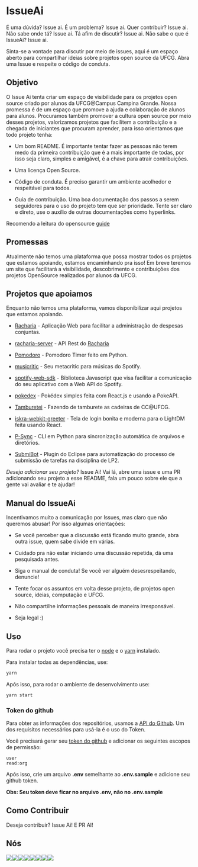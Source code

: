 # IssueAi

É uma dúvida? Issue ai. É um problema? Issue ai. Quer contribuir? Issue ai. Não sabe onde tá? Issue ai. Tá afim de discutir? Issue ai. Não sabe o que é IssueAi? Issue ai.

Sinta-se a vontade para discutir por meio de issues, aqui é um espaço aberto para compartilhar ideias sobre projetos open source da UFCG. Abra uma Issue e respeite o código de conduta.

## Objetivo

O Issue Ai tenta criar um espaço de visibilidade para os projetos open source criado por alunos da UFCG@Campus Campina Grande. Nossa promessa é de um espaço que promove a ajuda e colaboração de alunos para alunos. Procuramos também promover a cultura open source por meio desses projetos, valorizamos projetos que facilitem a contribuição e a chegada de iniciantes que procuram aprender, para isso orientamos que todo projeto tenha:

-   Um bom README. É importante tentar fazer as pessoas não terem medo da primeira contribuição que é a mais importante de todas, por isso seja claro, simples e amigável, é a chave para atrair contribuições.

-   Uma licença Open Source.

-   Código de conduta. É preciso garantir um ambiente acolhedor e respeitável para todos.

-   Guia de contribuição. Uma boa documentação dos passos a serem seguidores para o uso do projeto tem que ser prioridade. Tente ser claro e direto, use o auxílio de outras documentações como hyperlinks.

Recomendo a leitura do opensource [guide](https://opensource.guide/starting-a-project/)

## Promessas

Atualmente não temos uma plataforma que possa mostrar todos os projetos que estamos apoiando, estamos encaminhando pra isso! Em breve teremos um site que facilitará a visibilidade, descobrimento e contribuições dos projetos OpenSource realizados por alunos da UFCG.

## Projetos que apoiamos

Enquanto não temos uma plataforma, vamos disponibilizar aqui projetos que estamos apoiando.

-   [Racharia](https://github.com/OpenDevUFCG/Racharia) - Aplicação Web para facilitar a administração de despesas conjuntas.

-   [racharia-server](https://github.com/OpenDevUFCG/racharia-server) - API Rest do [Racharia](https://github.com/OpenDevUFCG/Racharia)

-   [Pomodoro](https://github.com/marianabianca/pomodoro) - Pomodoro Timer feito em Python.

-   [musicritic](https://github.com/calluswhatyouwant/musicritic) - Seu metacritic para músicas do Spotify.

-   [spotify-web-sdk](https://github.com/calluswhatyouwant/spotify-web-sdk) - Biblioteca Javascript que visa facilitar a comunicação do seu aplicativo com a Web API do Spotify.

-   [pokedex](https://github.com/paulojbleitao/pokedex) - Pokédex simples feita com React.js e usando a PokeAPI.

-   [Tamburetei](https://github.com/OpenDevUFCG/Tamburetei) - Fazendo de tamburete as cadeiras de CC@UFCG.

-   [iskra-webkit-greeter](https://github.com/FelipeMarinho97/iskra-webkit-greeter) - Tela de login bonita e moderna para o LightDM feita usando React.

-   [P-Sync](https://github.com/P-Sync/P-Sync) - CLI em Python para sincronização automática de arquivos e diretórios.

-   [SubmiBot](https://github.com/SubmiBot/SubmiBot) - Plugin do Eclipse para automatização do processo de submissão de tarefas na disciplina de LP2.

_Deseja adicionar seu projeto?_ Issue Ai! Vai lá, abre uma issue e uma PR adicionando seu projeto a esse README, fala um pouco sobre ele que a gente vai avaliar e te ajudar!

## Manual do IssueAi

Incentivamos muito a comunicação por Issues, mas claro que não queremos abusar! Por isso algumas orientações:

-   Se você perceber que a discussão está ficando muito grande, abra outra issue, quem sabe divide em várias.

-   Cuidado pra não estar iniciando uma discussão repetida, dá uma pesquisada antes.

-   Siga o manual de conduta! Se você ver alguém desesrespeitando, denuncie!

-   Tente focar os assuntos em volta desse projeto, de projetos open source, ideias, computação e UFCG.

-   Não compartilhe informações pessoais de maneira irresponsável.

-   Seja legal :)

## Uso

Para rodar o projeto você precisa ter o [node](https://nodejs.org/en/) e o [yarn](https://yarnpkg.com/en/docs/install) instalado.

Para instalar todas as dependências, use:

```bash
yarn
```

Após isso, para rodar o ambiente de desenvolvimento use:

```bash
yarn start
```

### Token do github

Para obter as informações dos repositórios, usamos a [API do Github](https://developer.github.com/v4/). Um dos requisitos necessários para usá-la é o uso do Token.

Você precisará gerar seu [token do github](https://help.github.com/articles/creating-a-personal-access-token-for-the-command-line/) e adicionar os seguintes escopos de permissão:

```
user
read:org
```

Após isso, crie um arquivo **.env** semelhante ao **.env.sample** e adicione seu github token.

**Obs: Seu token deve ficar no arquivo .env, não no .env.sample**

## Como Contribuir

Deseja contribuir? Issue Ai! E PR AI!

## Nós

[![](https://sourcerer.io/fame/thayannevls/OpenDevUFCG/IssueAi/images/0)](https://sourcerer.io/fame/thayannevls/OpenDevUFCG/IssueAi/links/0)[![](https://sourcerer.io/fame/thayannevls/OpenDevUFCG/IssueAi/images/1)](https://sourcerer.io/fame/thayannevls/OpenDevUFCG/IssueAi/links/1)[![](https://sourcerer.io/fame/thayannevls/OpenDevUFCG/IssueAi/images/2)](https://sourcerer.io/fame/thayannevls/OpenDevUFCG/IssueAi/links/2)[![](https://sourcerer.io/fame/thayannevls/OpenDevUFCG/IssueAi/images/3)](https://sourcerer.io/fame/thayannevls/OpenDevUFCG/IssueAi/links/3)[![](https://sourcerer.io/fame/thayannevls/OpenDevUFCG/IssueAi/images/4)](https://sourcerer.io/fame/thayannevls/OpenDevUFCG/IssueAi/links/4)[![](https://sourcerer.io/fame/thayannevls/OpenDevUFCG/IssueAi/images/5)](https://sourcerer.io/fame/thayannevls/OpenDevUFCG/IssueAi/links/5)[![](https://sourcerer.io/fame/thayannevls/OpenDevUFCG/IssueAi/images/6)](https://sourcerer.io/fame/thayannevls/OpenDevUFCG/IssueAi/links/6)[![](https://sourcerer.io/fame/thayannevls/OpenDevUFCG/IssueAi/images/7)](https://sourcerer.io/fame/thayannevls/OpenDevUFCG/IssueAi/links/7)
